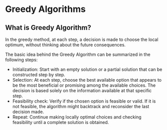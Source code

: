 # Greedy Algorithms

## What is Greedy Algorithm?
In the greedy method, at each step, a decision is made to choose the local optimum, without thinking about the future consequences.

The basic idea behind the Greedy Algorithm can be summarized in the following steps:
- Initialization: Start with an empty solution or a partial solution that can be constructed step by step.
- Selection: At each step, choose the best available option that appears to be the most beneficial or promising among the available choices. The decision is based solely on the information available at that specific step.
- Feasibility check: Verify if the chosen option is feasible or valid. If it is not feasible, the algorithm might backtrack and reconsider the last decision made.
- Repeat: Continue making locally optimal choices and checking feasibility until a complete solution is obtained.
